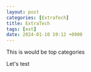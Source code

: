 ```yaml
---
layout: post
categories: [ExtraTech]
title: ExtraTech
tags: [ext]
date: 2024-01-10 19:12 +0900
---
```


This is would be top categories

Let's test